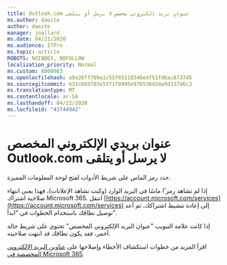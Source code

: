 ```yaml
---
title: Outlook.com عنوان بريد إلكتروني مخصص لا يرسل أو يتلقى
ms.author: daeite
author: daeite
manager: joallard
ms.date: 04/21/2020
ms.audience: ITPro
ms.topic: article
ROBOTS: NOINDEX, NOFOLLOW
localization_priority: Normal
ms.custom: 8000083
ms.openlocfilehash: a9a26ff709a1c55f65118346e4f51fd6ac873745
ms.sourcegitcommit: 631cbb5f03e5371f0995e976536d24e9d13746c3
ms.translationtype: MT
ms.contentlocale: ar-SA
ms.lasthandoff: 04/22/2020
ms.locfileid: "43744942"
---
```

# <a name="my-personalized-outlookcom-email-address-isnt-sending-or-receiving"></a>عنوان بريدي الإلكتروني المخصص Outlook.com لا يرسل أو يتلقى

حدد رمز الماس على شريط الأدوات لفتح لوحة المعلومات المميزة.

إذا لم تشاهد رمز ًا ماسًا في البريد الوارد (وكنت تشاهد الإعلانات)، فهذا يعني انتهاء صلاحية اشتراك Microsoft 365. انتقل [https://account.microsoft.com/services](https://account.microsoft.com/services) إلى إعادة تنشيط اشتراكك، ثم أعد توصيل نطاقك باستخدام الخطوات في "ابدأ".

إذا كانت علامة التبويب "عنوان البريد الإلكتروني المخصص" تحتوي على شريط حالة أحمر، فقد يكون نطاقك قد انتهت صلاحيته.

اقرأ المزيد من خطوات استكشاف الأخطاء وإصلاحها على [عناوين البريد الإلكتروني المخصصة في Microsoft 365](https://support.office.com/article/75416a58-b225-4c02-8c07-8979403b427b?wt.mc_id=Office_Outlook_com_Alchemy).